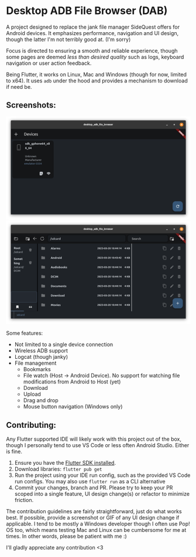 # Desktop ADB File Browser (DAB)

A project designed to replace the jank file manager SideQuest offers for Android devices. It emphasizes performance, navigation and UI design, though the latter I'm not terribly good at. (I'm sorry)

Focus is directed to ensuring a smooth and reliable experience, though some pages are deemed _less than desired quality_ such as logs, keyboard navigation or user action feedback.

Being Flutter, it works on Linux, Mac and Windows (though for now, limited to x64).
It uses `adb` under the hood and provides a mechanism to download if need be. 

## Screenshots:
![Devices](./docs/devices.png)
![File Manager](./docs/file_manager.png)

Some features:
- Not limited to a single device connection
- Wireless ADB support
- Logcat (though janky)
- File management
  - Bookmarks
  - File watch (Host -> Android Device). No support for watching file modifications from Android to Host (yet)
  - Download
  - Upload
  - Drag and drop
  - Mouse button navigation (Windows only)

## Contributing:
Any Flutter supported IDE will likely work with this project out of the box, though I personally tend to use VS Code or less often Android Studio. Either is fine.

1. Ensure you have the [Flutter SDK installed](https://flutter.dev/).
2. Download libraries: `flutter pub get`
3. Run the project using your IDE run config, such as the provided VS Code run configs. You may also use `flutter run` as a CLI alternative
4. Commit your changes, branch and PR. Please try to keep your PR scoped into a single feature, UI design change(s) or refactor to minimize friction.

The contribution guidelines are fairly straightforward, just do what works best. If possible, provide a screenshot or GIF of any UI design change if applicable. I tend to be mostly a Windows developer though I often use Pop! OS too, which means testing Mac and Linux can be cumbersome for me at times. In other words, please be patient with me :)

I'll gladly appreciate any contribution <3

